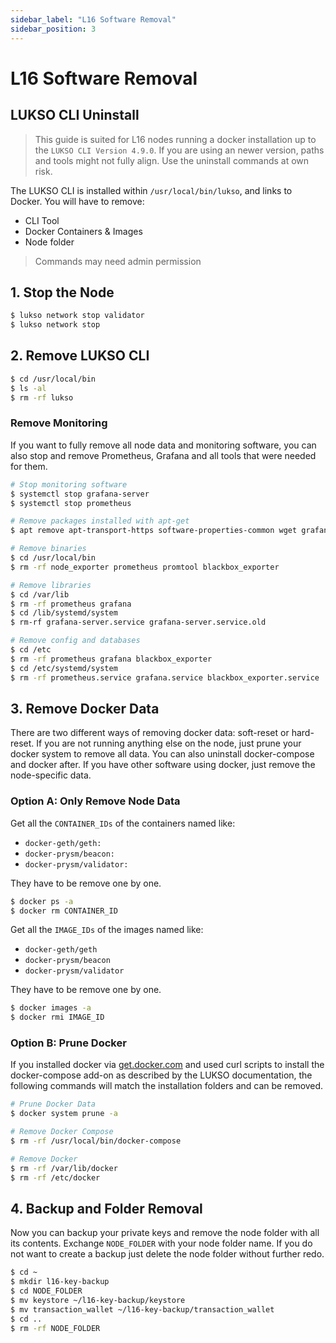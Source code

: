 ```yaml
---
sidebar_label: "L16 Software Removal"
sidebar_position: 3
---
```


# L16 Software Removal

## LUKSO CLI Uninstall

> This guide is suited for L16 nodes running a docker installation up to the `LUKSO CLI Version 4.9.0`. If you are using an newer version, paths and tools might not fully align. Use the uninstall commands at own risk.

The LUKSO CLI is installed within `/usr/local/bin/lukso`, and links to Docker. You will have to remove:

- CLI Tool
- Docker Containers & Images
- Node folder

> Commands may need admin permission

## 1. Stop the Node

```bash
$ lukso network stop validator
$ lukso network stop
```

## 2. Remove LUKSO CLI

```bash
$ cd /usr/local/bin
$ ls -al
$ rm -rf lukso
```

### Remove Monitoring

If you want to fully remove all node data and monitoring software, you can also stop and remove Prometheus, Grafana and all tools that were needed for them.

```bash
# Stop monitoring software
$ systemctl stop grafana-server
$ systemctl stop prometheus

# Remove packages installed with apt-get
$ apt remove apt-transport-https software-properties-common wget grafana-enterprise

# Remove binaries
$ cd /usr/local/bin
$ rm -rf node_exporter prometheus promtool blackbox_exporter

# Remove libraries
$ cd /var/lib
$ rm -rf prometheus grafana
$ cd /lib/systemd/system
$ rm-rf grafana-server.service grafana-server.service.old

# Remove config and databases
$ cd /etc
$ rm -rf prometheus grafana blackbox_exporter
$ cd /etc/systemd/system
$ rm -rf prometheus.service grafana.service blackbox_exporter.service

```

## 3. Remove Docker Data

There are two different ways of removing docker data: soft-reset or hard-reset. If you are not running anything else on the node, just prune your docker system to remove all data. You can also uninstall docker-compose and docker after. If you have other software using docker, just remove the node-specific data.

### Option A: Only Remove Node Data

Get all the `CONTAINER_IDs` of the containers named like:

- `docker-geth/geth:`
- `docker-prysm/beacon:`
- `docker-prysm/validator:`

They have to be remove one by one.

```bash
$ docker ps -a
$ docker rm CONTAINER_ID
```

Get all the `IMAGE_IDs` of the images named like:

- `docker-geth/geth`
- `docker-prysm/beacon`
- `docker-prysm/validator`

They have to be remove one by one.

```bash
$ docker images -a
$ docker rmi IMAGE_ID
```

### Option B: Prune Docker

If you installed docker via [get.docker.com](https://get.docker.com/) and used curl scripts to install the docker-compose add-on as described by the LUKSO documentation, the following commands will match the installation folders and can be removed.

```bash
# Prune Docker Data
$ docker system prune -a

# Remove Docker Compose
$ rm -rf /usr/local/bin/docker-compose

# Remove Docker
$ rm -rf /var/lib/docker
$ rm -rf /etc/docker
```

## 4. Backup and Folder Removal

Now you can backup your private keys and remove the node folder with all its contents. Exchange `NODE_FOLDER` with your node folder name. If you do not want to create a backup just delete the node folder without further redo.

```bash
$ cd ~
$ mkdir l16-key-backup
$ cd NODE_FOLDER
$ mv keystore ~/l16-key-backup/keystore
$ mv transaction_wallet ~/l16-key-backup/transaction_wallet
$ cd ..
$ rm -rf NODE_FOLDER
```
